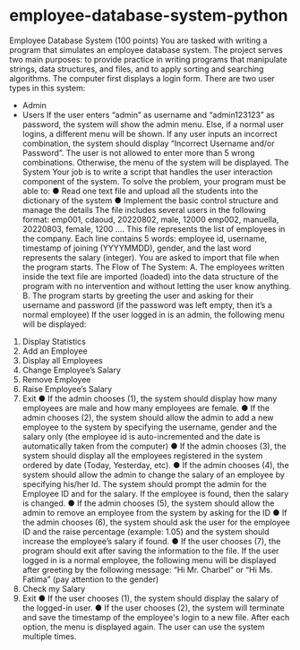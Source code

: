 # employee-database-system-python

Employee Database System (100 points)
You are tasked with writing a program that simulates an employee database system. The
project serves two main purposes: to provide practice in writing programs that manipulate
strings, data structures, and files, and to apply sorting and searching algorithms.
The computer first displays a login form. There are two user types in this system:
- Admin
- Users
If the user enters “admin” as username and “admin123123” as password, the system will
show the admin menu. Else, if a normal user logins, a different menu will be shown.
If any user inputs an incorrect combination, the system should display “Incorrect Username
and/or Password”. The user is not allowed to enter more than 5 wrong combinations.
Otherwise, the menu of the system will be displayed.
The System
Your job is to write a script that handles the user interaction component of the system. To
solve the problem, your program must be able to:
● Read one text file and upload all the students into the dictionary of the system
● Implement the basic control structure and manage the details
The file includes several users in the following format:
emp001, cdaoud, 20220802, male, 12000
emp002, manuella, 20220803, female, 1200
....
This file represents the list of employees in the company. Each line contains 5 words: employee
id, username, timestamp of joining (YYYYMMDD), gender, and the last word represents the
salary (integer). You are asked to import that file when the program starts.
The Flow of The System:
A. The employees written inside the text file are imported (loaded) into the data structure of the
program with no intervention and without letting the user know anything.
B. The program starts by greeting the user and asking for their username and password (if the
password was left empty, then it’s a normal employee)
If the user logged in is an admin, the following menu will be displayed:
1. Display Statistics
2. Add an Employee
3. Display all Employees
4. Change Employee’s Salary
5. Remove Employee
6. Raise Employee’s Salary
7. Exit
● If the admin chooses (1), the system should display how many employees are male
and how many employees are female.
● If the admin chooses (2), the system should allow the admin to add a new employee
to the system by specifying the username, gender and the salary only (the
employee id is auto-incremented and the date is automatically taken from the
computer)
● If the admin chooses (3), the system should display all the employees registered in
the system ordered by date (Today, Yesterday, etc).
● If the admin chooses (4), the system should allow the admin to change the salary of
an employee by specifying his/her Id. The system should prompt the admin for the
Employee ID and for the salary. If the employee is found, then the salary is
changed.
● If the admin chooses (5), the system should allow the admin to remove an
employee from the system by asking for the ID
● If the admin chooses (6), the system should ask the user for the employee ID and
the raise percentage (example: 1.05) and the system should increase the
employee’s salary if found.
● If the user chooses (7), the program should exit after saving the information to the
file.
If the user logged in is a normal employee, the following menu will be displayed after
greeting by the following message: “Hi Mr. Charbel” or “Hi Ms. Fatima” (pay attention to
the gender)
1. Check my Salary
2. Exit
● If the user chooses (1), the system should display the salary of the logged-in user.
● If the user chooses (2), the system will terminate and save the timestamp of the
employee's login to a new file.
After each option, the menu is displayed again. The user can use the system multiple
times.